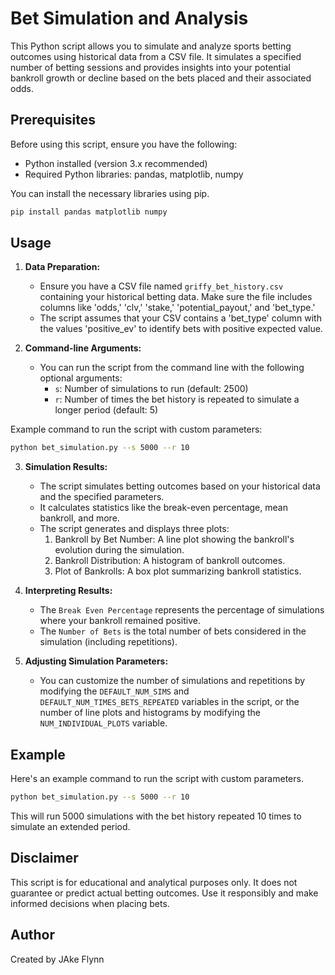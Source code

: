 # Bet Simulation and Analysis

This Python script allows you to simulate and analyze sports betting outcomes using historical data from a CSV file. It simulates a specified number of betting sessions and provides insights into your potential bankroll growth or decline based on the bets placed and their associated odds.

## Prerequisites

Before using this script, ensure you have the following:

- Python installed (version 3.x recommended)
- Required Python libraries: pandas, matplotlib, numpy

You can install the necessary libraries using pip.

```bash
pip install pandas matplotlib numpy
```

## Usage

1. **Data Preparation:**

   - Ensure you have a CSV file named `griffy_bet_history.csv` containing your historical betting data. Make sure the file includes columns like 'odds,' 'clv,' 'stake,' 'potential_payout,' and 'bet_type.'
   - The script assumes that your CSV contains a 'bet_type' column with the values 'positive_ev' to identify bets with positive expected value.

2. **Command-line Arguments:**

   - You can run the script from the command line with the following optional arguments:
     - `s`: Number of simulations to run (default: 2500)
     - `r`: Number of times the bet history is repeated to simulate a longer period (default: 5)

Example command to run the script with custom parameters:

```bash
python bet_simulation.py --s 5000 --r 10
```

3. **Simulation Results:**

   - The script simulates betting outcomes based on your historical data and the specified parameters.
   - It calculates statistics like the break-even percentage, mean bankroll, and more.
   - The script generates and displays three plots:
     1. Bankroll by Bet Number: A line plot showing the bankroll's evolution during the simulation.
     2. Bankroll Distribution: A histogram of bankroll outcomes.
     3. Plot of Bankrolls: A box plot summarizing bankroll statistics.

4. **Interpreting Results:**

   - The `Break Even Percentage` represents the percentage of simulations where your bankroll remained positive.
   - The `Number of Bets` is the total number of bets considered in the simulation (including repetitions).

5. **Adjusting Simulation Parameters:**
   - You can customize the number of simulations and repetitions by modifying the `DEFAULT_NUM_SIMS` and `DEFAULT_NUM_TIMES_BETS_REPEATED` variables in the script, or the number of line plots and histograms by modifying the `NUM_INDIVIDUAL_PLOTS` variable.

## Example

Here's an example command to run the script with custom parameters.

```bash
python bet_simulation.py --s 5000 --r 10
```

This will run 5000 simulations with the bet history repeated 10 times to simulate an extended period.

## Disclaimer

This script is for educational and analytical purposes only. It does not guarantee or predict actual betting outcomes. Use it responsibly and make informed decisions when placing bets.

## Author

Created by JAke Flynn
